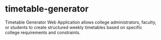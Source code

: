 # timetable-generator
Timetable Generator Web Application allows college administrators, faculty, or students to create structured weekly timetables based on specific college requirements and constraints. 
